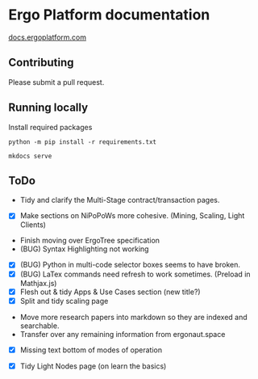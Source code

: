 Ergo Platform documentation
=======================================

[docs.ergoplatform.com](https://docs.ergoplatform.com/)

## Contributing

Please submit a pull request. 

## Running locally

Install required packages

```
python -m pip install -r requirements.txt
```

```
mkdocs serve
```


## ToDo

- Tidy and clarify the Multi-Stage contract/transaction pages. 
- [x] Make sections on NiPoPoWs more cohesive. (Mining, Scaling, Light Clients)
- Finish moving over ErgoTree specification
- (BUG) Syntax Highlighting not working
- [x] (BUG) Python in multi-code selector boxes seems to have broken. 
- [x] (BUG) LaTex commands need refresh to work sometimes. (Preload in Mathjax.js)
- [x] Flesh out & tidy Apps & Use Cases section (new title?)
- [x] Split and tidy scaling page
- Move more research papers into markdown so they are indexed and searchable. 
- Transfer over any remaining information from ergonaut.space
- [x] Missing text bottom of modes of operation
- [x] Tidy Light Nodes page (on learn the basics)

